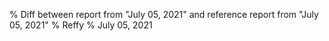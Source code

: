 % Diff between report from "July 05, 2021" and reference report from "July 05, 2021"
% Reffy
% July 05, 2021


